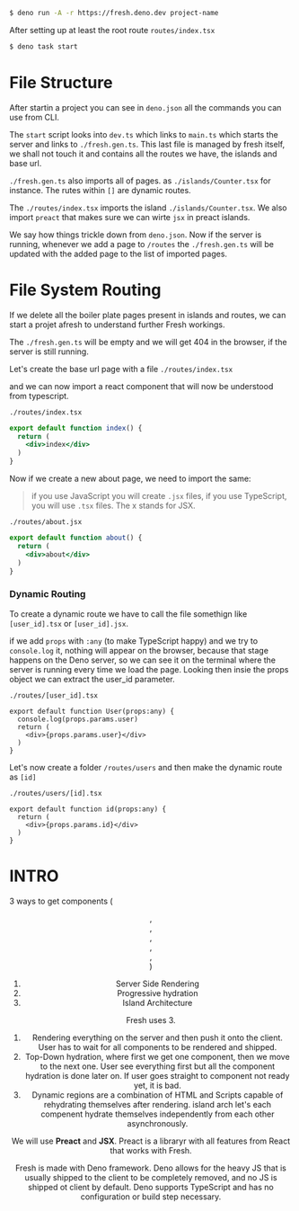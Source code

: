 ```sh
$ deno run -A -r https://fresh.deno.dev project-name
```

After setting up at least the root route `routes/index.tsx`

```sh
$ deno task start 
```
# File Structure

After startin a project you can see in `deno.json` all the commands you can use from CLI.

The `start` script looks into `dev.ts` which links to `main.ts` which starts the server and links to `./fresh.gen.ts`. This last file is managed by fresh itself, we shall not touch it and contains all the routes we have, the islands and base url.

`./fresh.gen.ts` also imports all of pages. as `./islands/Counter.tsx` for instance. The rutes within `[]` are dynamic routes.

The `./routes/index.tsx` imports the island `./islands/Counter.tsx`. We also import `preact` that makes sure we can wirte `jsx` in preact islands.

We say how things trickle down from `deno.json`. Now if the server is running, whenever we add a page to `/routes` the `./fresh.gen.ts` will be updated with the added page to the list of imported pages. 

# File System Routing

If we delete all the boiler plate pages present in islands and routes, we can start a projet afresh to understand further Fresh workings.

The `./fresh.gen.ts` will be empty and we will get 404 in the browser, if the server is still running.

Let's create the base url page with a file `./routes/index.tsx`

and we can now import a react component that will now be understood from typescript.

`./routes/index.tsx`
```jsx
export default function index() {
  return (
    <div>index</div>
  )
}
```

Now if we create a new about page, we need to import the same:

> if you use JavaScript you will create `.jsx` files, if you use TypeScript, you will use `.tsx` files. The x stands for JSX. 

`./routes/about.jsx`
```jsx
export default function about() {
  return (
    <div>about</div>
  )
}
```

### Dynamic Routing

To create a dynamic route we have to call the file somethign like `[user_id].tsx` or `[user_id].jsx`.

if we add `props` with `:any` (to make TypeScript happy) and we try to `console.log` it, nothing will appear on the browser, because that stage happens on the Deno server, so we can see it on the terminal where the server is running every time we load the page. Looking then insie the props object we can extract the user_id parameter.

`./routes/[user_id].tsx`
```tsx
export default function User(props:any) {
  console.log(props.params.user)
  return (
    <div>{props.params.user}</div>
  )
}
```

Let's now create a folder `/routes/users` and then make the dynamic route as `[id]`

`./routes/users/[id].tsx`
```tsx
export default function id(props:any) {
  return (
    <div>{props.params.id}</div>
  )
}
```







# INTRO
3 ways to get components (<header>, <nav>, <section>, <article>, <aside>, <footer>)
1. Server Side Rendering
2. Progressive hydration
3. Island Architecture  

Fresh uses 3.

1. Rendering everything on the server and then push it onto the client. User has to wait for all components to be rendered and shipped.
2. Top-Down hydration, where first we get one component, then we move to the next one. User see everything first but all the component hydration is done later on. If user goes straight to component not ready yet, it is bad.
3. Dynamic regions are a combination of HTML and Scripts capable of rehydrating themselves after rendering. island arch let's each compenent hydrate themselves independently from each other asynchronously.
   
We will use **Preact** and **JSX**. Preact is a libraryr with all features from React that works with Fresh.

Fresh is made with Deno framework. Deno allows for the heavy JS that is usually shipped to the client to be completely removed, and no JS is shipped ot client by default. Deno supports TypeScript and has no configuration or build step necessary.